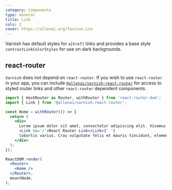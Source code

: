 ```yaml
---
category: Components
type: General
title: Link
cols: 2
cover: https://allenai.org/favicon.ico
---
```


Varnish has default styles for `a[href]` links and provides a base style `contrastLinkColorStyles`
for use on dark backgrounds.

## react-router

`Varnish` does not depend on `react-router`.  If you wish to use `react-router` in your app, you can include [`@allenai/varnish-react-router`](https://www.npmjs.com/package/@allenai/varnish-react-router) for access to styled router links and other `react-router` dependent components.

```jsx
import { HashRouter as Router, withRouter } from 'react-router-dom';
import { Link } from '@allenai/varnish-react-router';

const Home = withRouter(() => {
  return (
    <div>
      Lorem ipsum dolor sit amet, consectetur adipiscing elit. Vivamus a molestic metus.{' '}
      <Link to='/'>React Router Link</Link>{' '}
      lobortis varius. Cras vulputate felis et mauris tincidunt, elementum volutpat.
    </div>
  );
});

ReactDOM.render(
  <Router>
    <Home />
  </Router>,
  mountNode,
);
```
